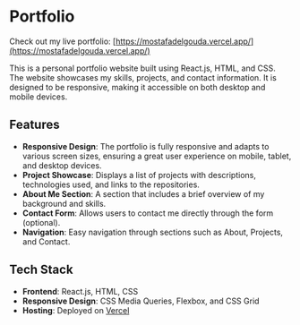 # Portfolio

Check out my live portfolio: [https://mostafadelgouda.vercel.app/](https://mostafadelgouda.vercel.app/)

This is a personal portfolio website built using React.js, HTML, and CSS. The website showcases my skills, projects, and contact information. It is designed to be responsive, making it accessible on both desktop and mobile devices.

## Features

- **Responsive Design**: The portfolio is fully responsive and adapts to various screen sizes, ensuring a great user experience on mobile, tablet, and desktop devices.
- **Project Showcase**: Displays a list of projects with descriptions, technologies used, and links to the repositories.
- **About Me Section**: A section that includes a brief overview of my background and skills.
- **Contact Form**: Allows users to contact me directly through the form (optional).
- **Navigation**: Easy navigation through sections such as About, Projects, and Contact.

## Tech Stack

- **Frontend**: React.js, HTML, CSS
- **Responsive Design**: CSS Media Queries, Flexbox, and CSS Grid
- **Hosting**: Deployed on [Vercel](https://vercel.com/)

